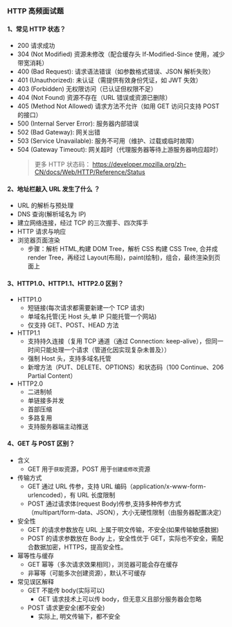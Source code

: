 ### HTTP 高频面试题

#### 1、常见 HTTP 状态？

- 200 请求成功
- 304 (Not Modified) 资源未修改（配合缓存头 If-Modified-Since 使用，减少带宽消耗）
- 400​ (Bad Request): 请求语法错误（如参数格式错误、JSON 解析失败）
- 401​​ (Unauthorized): 未认证（需提供有效身份凭证，如 JWT 失效）
- ​403​​ (Forbidden) 无权限访问（已认证但权限不足）
- ​​404​​ (Not Found) 资源不存在（URL 错误或资源已删除）
- ​405​​ (Method Not Allowed) 请求方法不允许（如用 GET 访问只支持 POST 的接口）
- 500 (Internal Server Error): 服务器内部错误
- 502​ (Bad Gateway): 网关出错
- 503 (Service Unavailable): 服务不可用（维护、过载或临时故障）
- ​​504​ (Gateway Timeout): 网关超时（代理服务器等待上游服务器响应超时）
  > 更多 HTTP 状态码： https://developer.mozilla.org/zh-CN/docs/Web/HTTP/Reference/Status

#### 2、地址栏敲入 URL 发生了什么 ？

- URL 的解析与预处理
- DNS 查询(解析域名为 IP)
- 建立网络连接，经过 TCP 的三次握手、四次挥手
- HTTP 请求与响应
- 浏览器页面渲染
  - 步骤：解析 HTML,构建 DOM Tree，解析 CSS 构建 CSS Tree, 合并成 render Tree，再经过 Layout(布局)，paint(绘制)，组合，最终渲染到页面上

#### 3、HTTP1.0、HTTP1.1、HTTP2.0 区别？

- HTTP1.0
  - 短链接(每次请求都需要新建一个 TCP 请求)
  - 单域名托管(无 Host 头,单 IP 只能托管一个网站)
  - 仅支持 GET、POST、HEAD 方法
- HTTP1.1
  - 支持持久连接（复用 TCP 通道（通过 Connection: keep-alive），但同一时间只能处理一个请求（管道化因实现复杂未普及））
  - 强制 Host 头，支持多域名托管
  - 新增方法（PUT、DELETE、OPTIONS）和状态码（100 Continue、206 Partial Content）
- HTTP2.0
  - 二进制帧
  - 单链接多并发
  - 首部压缩
  - 多路复用
  - 支持服务器端主动推送

#### 4、GET 与 POST 区别？

- 含义
  - GET 用于`获取`资源，POST 用于`创建或修改`资源
- 传输方式
  - GET 通过 URL 传参，支持 URL 编码（application/x-www-form-urlencoded），有 URL 长度限制
  - POST 通过请求体(request Body)传参,支持多种传参方式（multipart/form-data、JSON），大小无硬性限制（由服务器配置决定）
- 安全性
  - GET 的请求参数放在 URL 上属于明文传输，不安全(如果传输敏感数据)
  - POST 的请求参数放在 Body 上，安全性优于 GET，实际也不安全，需配合数据加密，HTTPS，提高安全性。
- 幂等性与缓存 ​
  - GET 幂等（多次请求效果相同），浏览器可能会存在缓存
  - 非幂等（可能多次创建资源），默认不可缓存
- 常见误区解释
  - GET 不能传 body(实际可以)
    - GET 请求技术上可以传 body，但无意义且部分服务器会忽略
  - POST 请求更安全(都不安全)
    - 实际上, 明文传输下，都不安全
